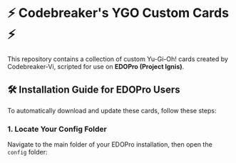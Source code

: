 # ⚡ Codebreaker's YGO Custom Cards ⚡

This repository contains a collection of custom Yu-Gi-Oh! cards created by Codebreaker-Vi, scripted for use on **EDOPro (Project Ignis)**.

## 🛠️ Installation Guide for EDOPro Users

To automatically download and update these cards, follow these steps:

### 1. Locate Your Config Folder

Navigate to the main folder of your EDOPro installation, then open the `config` folder:
